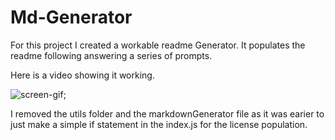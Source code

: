 # Md-Generator

For this project I created a workable readme Generator. It populates the readme following answering a series of prompts.

Here is a video showing it working.

![screen-gif](./ReadmeGeneratorVideo.gif);


I removed the utils folder and the markdownGenerator file as it was earier to just make a simple if statement in the index.js for the license population.
